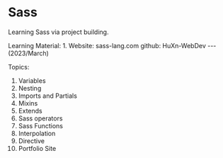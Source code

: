 # Sass

Learning Sass via project building.

Learning Material: 1. Website: sass-lang.com
github: HuXn-WebDev --- (2023/March)

Topics:

1. Variables
2. Nesting
3. Imports and Partials
4. Mixins
5. Extends
6. Sass operators
7. Sass Functions
8. Interpolation
9. Directive
10. Portfolio Site
